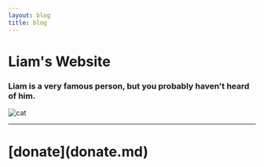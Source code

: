 ```yaml
---
layout: blog
title: blog
---
```


# Liam's Website
### Liam is a very famous person, but you probably haven't heard of him.
![cat](https://icatcare.org/app/uploads/2018/07/Thinking-of-getting-a-cat.png)
<hr>
<h1> [donate](donate.md) </h1>
